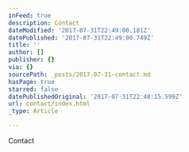 ```yaml
---
inFeed: true
description: Contact
dateModified: '2017-07-31T22:49:00.181Z'
datePublished: '2017-07-31T22:49:00.749Z'
title: ''
author: []
publisher: {}
via: {}
sourcePath: _posts/2017-07-31-contact.md
hasPage: true
starred: false
datePublishedOriginal: '2017-07-31T22:48:15.599Z'
url: contact/index.html
_type: Article

---
```

Contact
